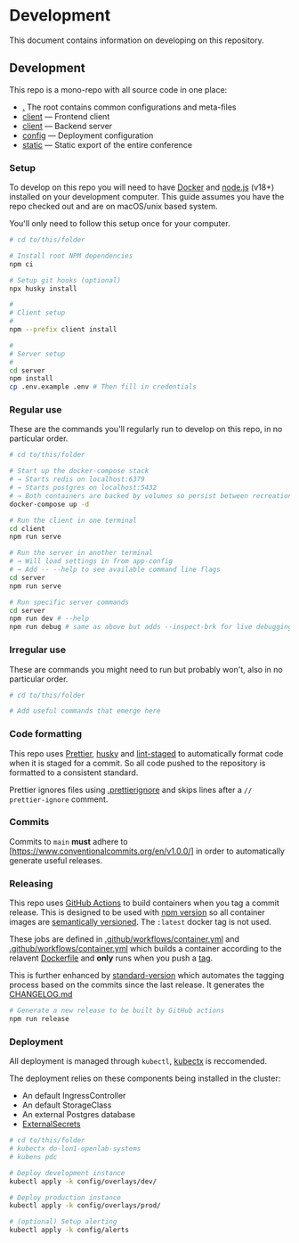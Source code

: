 # Development

This document contains information on developing on this repository.

## Development

This repo is a mono-repo with all source code in one place:

- [.](/) The root contains common configurations and meta-files
- [client](./client) — Frontend client
- [client](./server) — Backend server
- [config](./config) — Deployment configuration
- [static](./static) — Static export of the entire conference

### Setup

To develop on this repo you will need to have [Docker](https://www.docker.com/) and
[node.js](https://nodejs.org) (v18+) installed on your development computer.
This guide assumes you have the repo checked out and are on macOS/unix based system.

You'll only need to follow this setup once for your computer.

```sh
# cd to/this/folder

# Install root NPM dependencies
npm ci

# Setup git hooks (optional)
npx husky install

#
# Client setup
#
npm --prefix client install

#
# Server setup
#
cd server
npm install
cp .env.example .env # Then fill in credentials
```

### Regular use

These are the commands you'll regularly run to develop on this repo, in no particular order.

```sh
# cd to/this/folder

# Start up the docker-compose stack
# → Starts redis on localhost:6379
# → Starts postgres on localhost:5432
# → Both containers are backed by volumes so persist between recreation
docker-compose up -d

# Run the client in one terminal
cd client
npm run serve

# Run the server in another terminal
# → Will load settings in from app-config
# → Add -- --help to see available command line flags
cd server
npm run serve

# Run specific server commands
cd server
npm run dev # --help
npm run debug # same as above but adds --inspect-brk for live debugging
```

### Irregular use

These are commands you might need to run but probably won't, also in no particular order.

```sh
# cd to/this/folder

# Add useful commands that emerge here
```

### Code formatting

This repo uses [Prettier](https://prettier.io/),
[husky](https://www.npmjs.com/package/husky)
and [lint-staged](https://www.npmjs.com/package/lint-staged) to
automatically format code when it is staged for a commit.
So all code pushed to the repository is formatted to a consistent standard.

Prettier ignores files using [.prettierignore](/.prettierignore)
and skips lines after a `// prettier-ignore` comment.

### Commits

Commits to `main` **must** adhere to [https://www.conventionalcommits.org/en/v1.0.0/]
in order to automatically generate useful releases.

### Releasing

This repo uses [GitHub Actions](https://docs.github.com/en/actions)
to build containers when you tag a commit release.
This is designed to be used with [npm version](https://docs.npmjs.com/cli/version)
so all container images are [semantically versioned](https://semver.org/).
The `:latest` docker tag is not used.

These jobs are defined in
[.github/workflows/container.yml](/.github/workflows/build-client.yml)
and [.github/workflows/container.yml](/.github/workflows/build-server.yml)
which builds a container according to the relavent [Dockerfile](/Dockerfile)
and **only** runs when you push a [tag](https://git-scm.com/book/en/v2/Git-Basics-Tagging).

This is further enhanced by [standard-version](https://github.com/conventional-changelog/standard-version)
which automates the tagging process based on the commits since the last release.
It generates the [CHANGELOG.md](./CHANGELOG.md)

```sh
# Generate a new release to be built by GitHub actions
npm run release
```

### Deployment

All deployment is managed through `kubectl`, [kubectx](https://github.com/ahmetb/kubectx) is reccomended.

The deployment relies on these components being installed in the cluster:

- An default IngressController
- An default StorageClass
- An external Postgres database
- [ExternalSecrets](https://external-secrets.io/)

```bash
# cd to/this/folder
# kubectx do-lon1-openlab-systems
# kubens pdc

# Deploy development instance
kubectl apply -k config/overlays/dev/

# Deploy production instance
kubectl apply -k config/overlays/prod/

# (optional) Setup alerting
kubectl apply -k config/alerts
```
